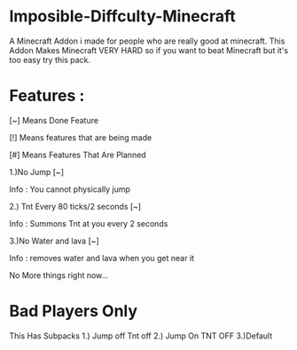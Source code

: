 # Imposible-Diffculty-Minecraft
A Minecraft Addon i made for people who are really good at minecraft.
This Addon Makes Minecraft VERY HARD so if you want to beat Minecraft but it's too easy try this pack.

# Features :

[~] Means Done Feature

[!] Means features that are being made

[#] Means Features That Are Planned

1.)No Jump [~] 

Info : You cannot physically jump

2.) Tnt Every 80 ticks/2 seconds [~]

Info : Summons Tnt at you every 2 seconds

3.)No Water and lava [~]

Info : removes water and lava when you get near it

No More things right now...

# Bad Players Only
This Has Subpacks 
1.) Jump off Tnt off
2.) Jump On TNT OFF
3.)Default

